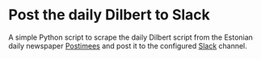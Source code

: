 
# Post the daily Dilbert to Slack

A simple Python script to scrape the daily Dilbert script from the Estonian
daily newspaper [Postimees](https://www.postimees.ee/comics) and post it to
the configured [Slack](https://slack.com/) channel.

